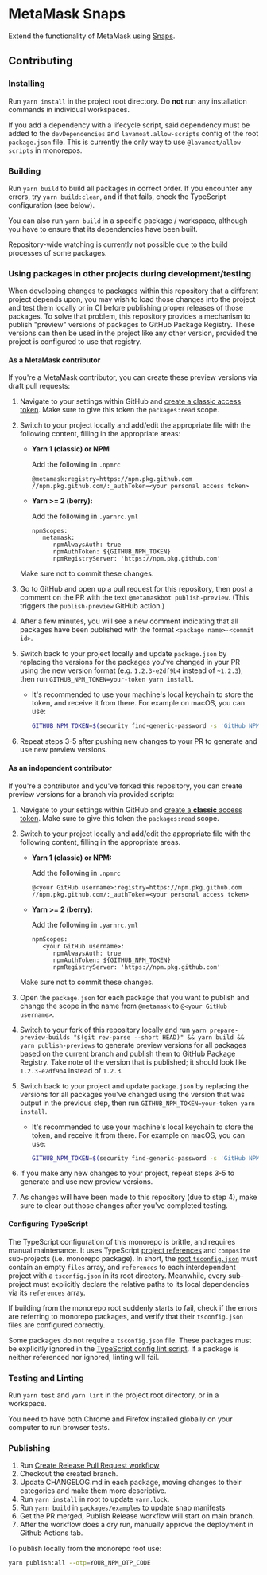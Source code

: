 # MetaMask Snaps

Extend the functionality of MetaMask using [Snaps](https://metamask.io/snaps/).

## Contributing

### Installing

Run `yarn install` in the project root directory.
Do **not** run any installation commands in individual workspaces.

If you add a dependency with a lifecycle script, said dependency must be added to the `devDependencies` and `lavamoat.allow-scripts` config of the root `package.json` file.
This is currently the only way to use `@lavamoat/allow-scripts` in monorepos.

### Building

Run `yarn build` to build all packages in correct order.
If you encounter any errors, try `yarn build:clean`, and if that fails, check the TypeScript configuration (see below).

You can also run `yarn build` in a specific package / workspace, although you have to ensure that its dependencies have been built.

Repository-wide watching is currently not possible due to the build processes of some packages.

### Using packages in other projects during development/testing

When developing changes to packages within this repository that a different project depends upon, you may wish to load those changes into the project and test them locally or in CI before publishing proper releases of those packages. To solve that problem, this repository provides a mechanism to publish "preview" versions of packages to GitHub Package Registry. These versions can then be used in the project like any other version, provided the project is configured to use that registry.

#### As a MetaMask contributor

If you're a MetaMask contributor, you can create these preview versions via draft pull requests:

1. Navigate to your settings within GitHub and [create a classic access token](https://docs.github.com/en/authentication/keeping-your-account-and-data-secure/creating-a-personal-access-token#creating-a-personal-access-token-classic). Make sure to give this token the `packages:read` scope.
2. Switch to your project locally and add/edit the appropriate file with the following content, filling in the appropriate areas:

   - **Yarn 1 (classic) or NPM**

     Add the following in `.npmrc`

     ```
     @metamask:registry=https://npm.pkg.github.com
     //npm.pkg.github.com/:_authToken=<your personal access token>
     ```

   - **Yarn >= 2 (berry):**

     Add the following in `.yarnrc.yml`

     ```
     npmScopes:
        metamask:
           npmAlwaysAuth: true
           npmAuthToken: ${GITHUB_NPM_TOKEN}
           npmRegistryServer: 'https://npm.pkg.github.com'
     ```

   Make sure not to commit these changes.

3. Go to GitHub and open up a pull request for this repository, then post a comment on the PR with the text `@metamaskbot publish-preview`. (This triggers the `publish-preview` GitHub action.)
4. After a few minutes, you will see a new comment indicating that all packages have been published with the format `<package name>-<commit id>`.
5. Switch back to your project locally and update `package.json` by
   replacing the versions for the packages you've changed in your PR using
   the new version format (e.g. `1.2.3-e2df9b4` instead of `~1.2.3`), then
   run `GITHUB_NPM_TOKEN=your-token yarn install`.

   - It's recommended to use your machine's local keychain to store the
     token, and receive it from there. For example on macOS, you can use:
     ```bash
     GITHUB_NPM_TOKEN=$(security find-generic-password -s 'GitHub NPM Token' -w) yarn install
     ```

6. Repeat steps 3-5 after pushing new changes to your PR to generate and use new preview versions.

#### As an independent contributor

If you're a contributor and you've forked this repository, you can create preview versions for a branch via provided scripts:

1. Navigate to your settings within GitHub and [create a **classic** access token](https://docs.github.com/en/authentication/keeping-your-account-and-data-secure/creating-a-personal-access-token#creating-a-personal-access-token-classic). Make sure to give this token the `packages:read` scope.
2. Switch to your project locally and add/edit the appropriate file with the following content, filling in the appropriate areas.

   - **Yarn 1 (classic) or NPM:**

     Add the following in `.npmrc`

     ```
     @<your GitHub username>:registry=https://npm.pkg.github.com
     //npm.pkg.github.com/:_authToken=<your personal access token>
     ```

   - **Yarn >= 2 (berry):**

     Add the following in `.yarnrc.yml`

     ```
     npmScopes:
        <your GitHub username>:
           npmAlwaysAuth: true
           npmAuthToken: ${GITHUB_NPM_TOKEN}
           npmRegistryServer: 'https://npm.pkg.github.com'
     ```

   Make sure not to commit these changes.

3. Open the `package.json` for each package that you want to publish and change the scope in the name from `@metamask` to `@<your GitHub username>`.
4. Switch to your fork of this repository locally and run `yarn prepare-preview-builds "$(git rev-parse --short HEAD)" && yarn build && yarn publish-previews` to generate preview versions for all packages based on the current branch and publish them to GitHub Package Registry. Take note of the version that is published; it should look like `1.2.3-e2df9b4` instead of `1.2.3`.
5. Switch back to your project and update `package.json` by replacing the
   versions for all packages you've changed using the version that was
   output in the previous step, then run `GITHUB_NPM_TOKEN=your-token yarn install`.

   - It's recommended to use your machine's local keychain to store the
     token, and receive it from there. For example on macOS, you can use:
     ```bash
     GITHUB_NPM_TOKEN=$(security find-generic-password -s 'GitHub NPM Token' -w) yarn install
     ```

6. If you make any new changes to your project, repeat steps 3-5 to generate and use new preview versions.
7. As changes will have been made to this repository (due to step 4), make sure to clear out those changes after you've completed testing.

#### Configuring TypeScript

The TypeScript configuration of this monorepo is brittle, and requires manual maintenance.
It uses TypeScript [project references](https://www.typescriptlang.org/docs/handbook/project-references.html) and `composite` sub-projects (i.e. monorepo package).
In short, the [root `tsconfig.json`](./tsconfig.json) must contain an empty `files` array, and `references` to each interdependent project with a `tsconfig.json` in its root directory.
Meanwhile, every sub-project must explicitly declare the relative paths to its local dependencies via its `references` array.

If building from the monorepo root suddenly starts to fail, check if the errors are referring to monorepo packages, and verify that their `tsconfig.json` files are configured correctly.

Some packages do not require a `tsconfig.json` file.
These packages must be explicitly ignored in the [TypeScript config lint script](./scripts/verify-tsconfig.mjs).
If a package is neither referenced nor ignored, linting will fail.

### Testing and Linting

Run `yarn test` and `yarn lint` in the project root directory, or in a workspace.

You need to have both Chrome and Firefox installed globally on your computer to run browser tests.

### Publishing

1. Run [Create Release Pull Request workflow](https://github.com/MetaMask/snaps-monorepo/actions/workflows/create-release-pr.yml)
2. Checkout the created branch.
3. Update CHANGELOG.md in each package, moving changes to their categories and make them more descriptive.
4. Run `yarn install` in root to update `yarn.lock`.
5. Run `yarn build` in `packages/examples` to update snap manifests
6. Get the PR merged, Publish Release workflow will start on main branch.
7. After the workflow does a dry run, manually approve the deployment in Github Actions tab.

To publish locally from the monorepo root use:

```sh
yarn publish:all --otp=YOUR_NPM_OTP_CODE
```
